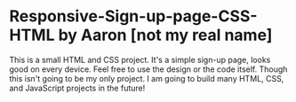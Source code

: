 # Responsive-Sign-up-page-CSS-HTML by Aaron [not my real name]
This is a small HTML and CSS project. It's a simple sign-up page, looks good on every device. Feel free to use the design or the code itself.
Though this isn't going to be my only project. I am going to build many HTML, CSS, and JavaScript projects in the future!
